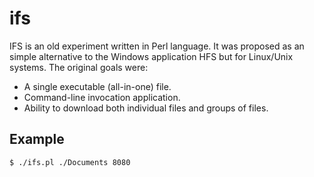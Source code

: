ifs
===

IFS is an old experiment written in Perl language. It was proposed as an simple alternative to the Windows application HFS but for Linux/Unix systems. The original goals were:

* A single executable (all-in-one) file.
* Command-line invocation application.
* Ability to download both individual files and groups of files.

Example
-------

	$ ./ifs.pl ./Documents 8080
